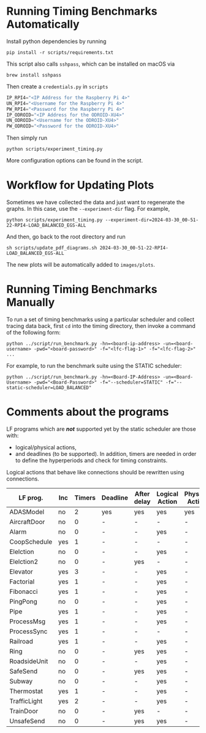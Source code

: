 # Running Timing Benchmarks Automatically
Install python dependencies by running
```
pip install -r scripts/requirements.txt
```

This script also calls `sshpass`, which can be installed on macOS via
```
brew install sshpass
```

Then create a `credentials.py` in `scripts`
```python
IP_RPI4="<IP Address for the Raspberry Pi 4>"
UN_RPI4="<Username for the Raspberry Pi 4>"
PW_RPI4="<Password for the Raspberry Pi 4>"
IP_ODROID="<IP Address for the ODROID-XU4>"
UN_ODROID="<Username for the ODROID-XU4>"
PW_ODROID="<Password for the ODROID-XU4>"
```

Then simply run
```
python scripts/experiment_timing.py
```

More configuration options can be found in the script.

# Workflow for Updating Plots
Sometimes we have collected the data and just want to regenerate the graphs. In
this case, use the `--experiment-dir` flag. For example,
```
python scripts/experiment_timing.py --experiment-dir=2024-03-30_00-51-22-RPI4-LOAD_BALANCED_EGS-ALL
```
And then, go back to the root directory and run
```
sh scripts/update_pdf_diagrams.sh 2024-03-30_00-51-22-RPI4-LOAD_BALANCED_EGS-ALL
```
The new plots will be automatically added to `images/plots`.

# Running Timing Benchmarks Manually
To run a set of timing benchmarks using a particular scheduler and collect
tracing data back, first `cd` into the timing directory, then invoke a command
of the following form:
```
python ../script/run_benchmark.py -hn=<board-ip-address> -un=<board-username> -pwd="<board-password>" -f="<lfc-flag-1>" -f="<lfc-flag-2>" ...
```

For example, to run the benchmark suite using the STATIC scheduler:
```
python ../script/run_benchmark.py -hn=<Board-IP-Address> -un=<Board-Username> -pwd="<Board-Password>" -f="--scheduler=STATIC" -f="--static-scheduler=LOAD_BALANCED"
```

# Comments about the programs

LF programs which are ***not*** supported yet by the static scheduler are those with:
- logical/physical actions, 
- and deadlines (to be supported).
In addition, timers are needed in order to define the hyperperiods and check for
timing constraints.

Logical actions that behave like connections should be rewritten using connections.  

| LF prog.    | Inc |Timers | Deadline | After delay | Logical Action | Physical Action |
|-------------|-----|-------|----------|-------------|----------------|-----------------|
| ADASModel   | no  |  2    | yes      | yes         | yes            | yes             |
| AircraftDoor| no  |  0    | -        | -           | -              | -               |
| Alarm       | no  |  0    | -        | -           | yes            | -               |
| CoopSchedule| yes |  1    | -        | -           | -              | -               |
| Elelction   | no  |  0    | -        | -           | yes            | -               |
| Elelction2  | no  |  0    | -        | yes         | -              | -               |
| Elevator    | yes |  3    | -        | -           | yes            | -               |
| Factorial   | yes |  1    | -        | -           | yes            | -               |
| Fibonacci   | yes |  1    | -        | -           | yes            | -               |
| PingPong    | no  |  0    | -        | -           | yes            | -               |
| Pipe        | yes |  1    | -        | -           | yes            | -               |
| ProcessMsg  | yes |  1    | -        | -           | yes            | -               |
| ProcessSync | yes |  1    | -        | -           | -              | -               |
| Railroad    | yes |  1    | -        | -           | yes            | -               |
| Ring        | no  |  0    | -        | yes         | yes            | -               |
| RoadsideUnit| no  |  0    | -        | -           | yes            | -               |
| SafeSend    | no  |  0    | -        | yes         | yes            | -               |
| Subway      | no  |  0    | -        | -           | yes            | -               |
| Thermostat  | yes |  1    | -        | -           | yes            | -               |
| TrafficLight| yes |  2    | -        | -           | yes            | -               |
| TrainDoor   | no  |  0    | -        | yes         | -              | -               |
| UnsafeSend  | no  |  0    | -        | yes         | yes            | -               |
